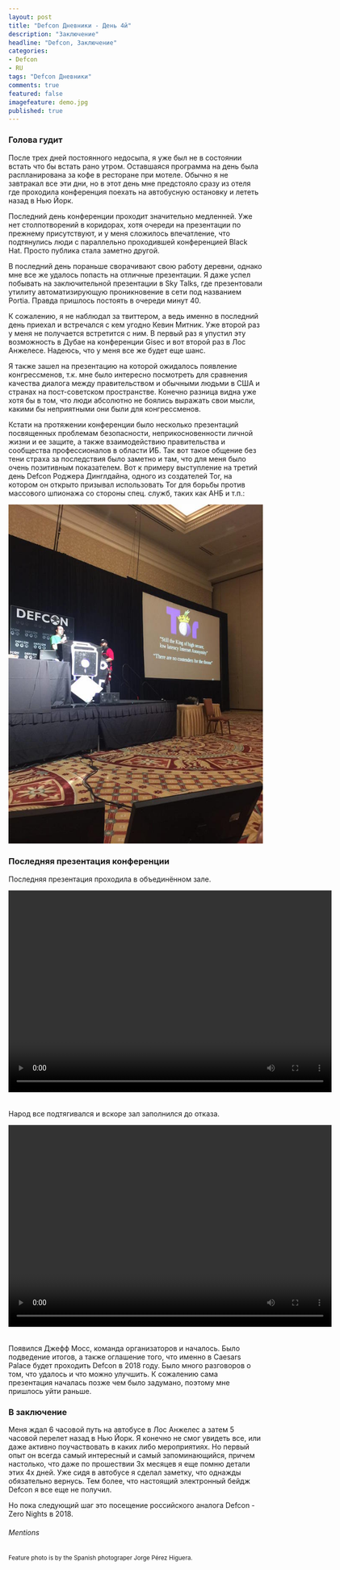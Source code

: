 ```yaml
---
layout: post
title: "Defcon Дневники - День 4й"
description: "Заключение"
headline: "Defcon, Заключение"
categories: 
- Defcon
- RU
tags: "Defcon Дневники"
comments: true
featured: false
imagefeature: demo.jpg
published: true 
---
```


### Голова гудит

После трех дней постоянного недосыпа, я уже был не в состоянии встать что бы встать рано утром. Оставшаяся программа на день была распланирована за кофе в ресторане при мотеле. Обычно я не завтракал все эти дни, но в этот день мне предстояло сразу из отеля где проходила конференция поехать на автобусную остановку и лететь назад в Нью Йорк. 

Последний день конференции проходит значительно медленней. Уже нет столпотворений в коридорах, хотя очереди на презентации по прежнему присутствуют, и у меня сложилось впечатление, что подтянулись люди с параллельно проходившей конференцией Black Hat. Просто публика стала заметно другой. 

В последний день пораньше сворачивают свою работу деревни, однако мне все же удалось попасть на отличные презентации. Я даже успел побывать на заключительной презентации в Sky Talks, где презентовали утилиту автоматизирующую проникновение в сети под названием Portia. Правда пришлось постоять в очереди минут 40. 

К сожалению, я не наблюдал за твиттером, а ведь именно в последний день приехал и встречался с кем угодно Кевин Митник. Уже второй раз у меня не получается встретится с ним. В первый раз я упустил эту возможность в Дубае на конференции Gisec и вот второй раз в Лос Анжелесе. Надеюсь, что у меня все же будет еще шанс.

Я также зашел на презентацию на которой ожидалось появление конгрессменов, т.к. мне было интересно посмотреть для сравнения качества диалога между правительством и обычными людьми в США и странах на пост-советском пространстве. Конечно разница видна уже хотя бы в том, что люди абсолютно не боялись выражать свои мысли, какими бы неприятными они были для конгрессменов.

Кстати на протяжении конференции было несколько презентаций посвященных проблемам безопасности, неприкосновенности личной жизни и ее защите, а также взаимодействию правительства и сообщества профессионалов в области ИБ. Так вот такое общение без тени страха за последствия было заметно и там, что для меня было очень позитивным показателем. Вот к примеру выступление на третий день Defcon Роджера Динглдайна, одного из создателей Tor, на котором он открыто призывал использовать Tor для борьбы против массового шпионажа со стороны спец. служб, таких как АНБ и т.п.:

![Tor_Presentation](/images/defcon4/tor_Roger_D.jpg)

### Последняя презентация конференции

Последняя презентация проходила в объединённом зале.

<center>
<video src="/video/last.mp4" width="640" height="400" controls preload>Linecon</video>
</center> <br>

Народ все подтягивался и вскоре зал заполнился до отказа. 

<center>
<video src="/video/last1.mp4" width="640" height="400" controls preload>Linecon</video>
</center><br>

Появился Джефф Мосс, команда организаторов и началось. Было подведение итогов, а также оглашение того, что именно в Caesars Palace будет проходить Defcon в 2018 году. Было много разговоров о том, что удалось и что можно улучшить. К сожалению сама презентация началась позже чем было задумано, поэтому мне пришлось уйти раньше.

### В заключение

Меня ждал 6 часовой путь на автобусе в Лос Анжелес а затем 5 часовой перелет назад в Нью Йорк. Я конечно не смог увидеть все, или даже активно поучаствовать в каких либо мероприятиях. Но первый опыт он всегда самый интересный и самый запоминающийся, причем настолько, что даже по прошествии 3х месяцев я еще помню детали этих 4х дней. 
Уже сидя в автобусе я сделал заметку, что однажды обязательно вернусь. Тем более, что настоящий электронный бейдж Defcon я все еще не получил.

Но пока следующий шаг это посещение российского аналога Defcon - Zero Nights в 2018.

###### Mentions

<small>Feature photo is by the Spanish photograper Jorge Pérez Higuera. </small>
